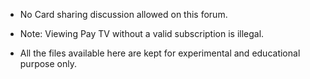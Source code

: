 - No Card sharing discussion allowed on this forum.

- Note: Viewing Pay TV without a valid subscription is illegal.

- All the files available here are kept for experimental and educational purpose only.
